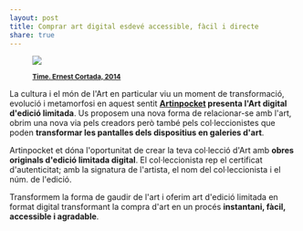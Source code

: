 ```yaml
---
layout: post
title: Comprar art digital esdevé accessible, fàcil i directe 
share: true
---
```


<figure class="text-center">
	<img src="http://www.inpocketart.com/wp-content/uploads/2014/05/time-watermark.jpg">
	<figcaption>
		<p><small><strong><a href="http://www.inpocketart.com/product/time-ernest-cortada-2014/">Time. Ernest Cortada, 2014</a></strong></small></p>
	</figcaption>
</figure>

La cultura i el món de l'Art en particular viu un moment de transformació, evolució i metamorfosi  en aquest sentit **[Artinpocket](http://www.inpocket.art.com/ "Inpocketart | L'art digital d'Artinpocket | Converteix les teves pantalles en la teva col·lecció d'art") presenta l'Art digital d'edició limitada**. Us proposem una nova forma de relacionar-se amb l'art, obrim una nova via pels creadors però també pels col·leccionistes que poden **transformar les pantalles dels dispositius en galeries d'art**. 

Artinpocket et dóna l'oportunitat de crear la teva col·lecció d'Art amb **obres originals d'edició limitada digital**. El col·leccionista rep el certificat d'autenticitat; amb la signatura de l'artista, el nom del col·leccionista i el núm. de l'edició.

Transformem la forma de gaudir de l'art i oferim art d'edició limitada en format digital transformant la compra d'art en un procés **instantani, fàcil, accessible i agradable**.